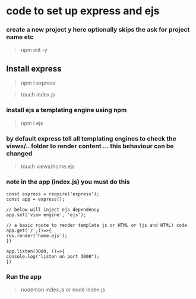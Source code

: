 # code to set up express and ejs

### create a new project y here optionally skips the ask for project name etc

> npm init -y

## Install express

> npm I express

> touch index.js

### install ejs a templating engine using npm

> npm i ejs

### by default express tell all templating engines to check the views/.. folder to render content ... this behaviour can be changed

> touch views/home.ejs

### note in the app (index.js) you must do this

```
const express = require('express');
const app = express();

// below will inject ejs dependency
app.set('view engine', 'ejs');

// a basic route to render template js or HTML or (js and HTML) code
app.get('/',()=>{
res.render('home.ejs');
})

app.listen(3000, ()=>{
console.log("listen on port 3000");
})
```

### Run the app

> nodemon index.js or node index.js
